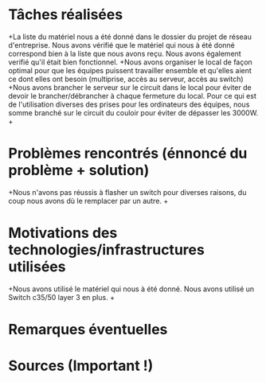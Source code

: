 # Tâches réalisées
  
 +La liste du matériel nous a été donné dans le dossier du projet de réseau d'entreprise. Nous avons vérifié que le matériel qui nous à été donné correspond bien à la liste que nous avons reçu. Nous avons également verifié qu'il était bien fonctionnel. 
 +Nous avons organiser le local de façon optimal pour que les équipes puissent travailler ensemble et qu'elles aient ce dont elles ont besoin (multiprise, accès au serveur, accès au switch)
 +Nous avons brancher le serveur sur le circuit dans le local pour éviter de devoir le brancher/débrancher à chaque fermeture du local. Pour ce qui est de l'utilisation diverses des prises pour les ordinateurs des équipes, nous somme branché sur le circuit du couloir pour éviter de dépasser les 3000W.
 +
  # Problèmes rencontrés (énnoncé du problème + solution)
  
 +Nous n'avons pas réussis à flasher un switch pour diverses raisons, du coup nous avons dù le remplacer par un autre. 
 +
  # Motivations des technologies/infrastructures utilisées
  
 +Nous avons utilisé le matériel qui nous à été donné. Nous avons utilisé un Switch c35/50 layer 3 en plus. 
 +
  # Remarques éventuelles
  
  # Sources (Important !)
